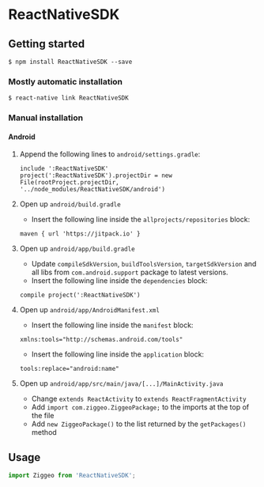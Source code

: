 # ReactNativeSDK

## Getting started
`$ npm install ReactNativeSDK --save`

### Mostly automatic installation
`$ react-native link ReactNativeSDK`

### Manual installation
#### Android
1. Append the following lines to `android/settings.gradle`:
  	```
  	include ':ReactNativeSDK'
  	project(':ReactNativeSDK').projectDir = new File(rootProject.projectDir, 	'../node_modules/ReactNativeSDK/android')
  	```

2. Open up `android/build.gradle`
	- Insert the following line inside the `allprojects/repositories` block:
	```
	maven { url 'https://jitpack.io' }
	```
  	
3. Open up `android/app/build.gradle`
	- Update `compileSdkVersion`, `buildToolsVersion`, `targetSdkVersion` and all libs from `com.android.support` package to latest versions.
	- Insert the following line inside the `dependencies` block:
	```
	compile project(':ReactNativeSDK')
	```

4. Open up `android/app/AndroidManifest.xml` 
	- Insert the following line inside the `manifest` block:
	```
	xmlns:tools="http://schemas.android.com/tools"
	```
	- Insert the following line inside the `application` block:
	```
	tools:replace="android:name"
	```

5. Open up `android/app/src/main/java/[...]/MainActivity.java`
  	- Change `extends ReactActivity` to `extends ReactFragmentActivity`
  	- Add `import com.ziggeo.ZiggeoPackage;` to the imports at the top of the file
  	- Add `new ZiggeoPackage()` to the list returned by the `getPackages()` method

## Usage
```javascript
import Ziggeo from 'ReactNativeSDK';
```